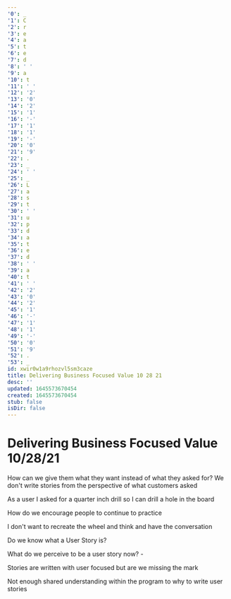 ```yaml
---
'0': _
'1': C
'2': r
'3': e
'4': a
'5': t
'6': e
'7': d
'8': ' '
'9': a
'10': t
'11': ' '
'12': '2'
'13': '0'
'14': '2'
'15': '1'
'16': '-'
'17': '1'
'18': '1'
'19': '-'
'20': '0'
'21': '9'
'22': .
'23': _
'24': ' '
'25': _
'26': L
'27': a
'28': s
'29': t
'30': ' '
'31': u
'32': p
'33': d
'34': a
'35': t
'36': e
'37': d
'38': ' '
'39': a
'40': t
'41': ' '
'42': '2'
'43': '0'
'44': '2'
'45': '1'
'46': '-'
'47': '1'
'48': '1'
'49': '-'
'50': '0'
'51': '9'
'52': .
'53': _
id: xwir0w1a9rhozvl5sm3caze
title: Delivering Business Focused Value 10 28 21
desc: ''
updated: 1645573670454
created: 1645573670454
stub: false
isDir: false
---
```


# Delivering Business Focused Value 10/28/21


How can we give them what they want instead of what they asked for?
We don't write stories from the perspective of what customers asked

As a user
I asked for a quarter inch drill
so I can drill a hole in the board

How do we encourage people to continue to practice

I don't want to recreate the wheel and think and have the conversation

Do we know what a User Story is?

What do we perceive to be a user story now?
\-

Stories are written with user focused but are we missing the mark

Not enough shared understanding within the program to why to write user stories

